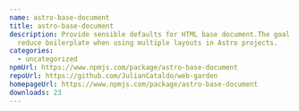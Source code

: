 ```yaml
---
name: astro-base-document
title: astro-base-document
description: Provide sensible defaults for HTML base document.The goal is to
  reduce boilerplate when using multiple layouts in Astro projects.
categories:
  - uncategorized
npmUrl: https://www.npmjs.com/package/astro-base-document
repoUrl: https://github.com/JulianCataldo/web-garden
homepageUrl: https://www.npmjs.com/package/astro-base-document
downloads: 23
---
```

